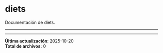 # diets

Documentación de diets.

---

---

**Última actualización:** 2025-10-20  
**Total de archivos:** 0
